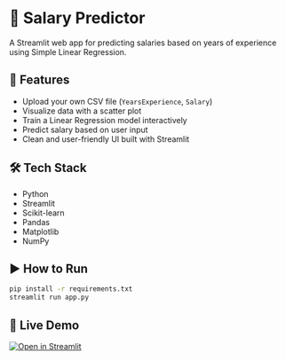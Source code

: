 # 💼 Salary Predictor
A Streamlit web app for predicting salaries based on years of experience using Simple Linear Regression.

## 🚀 Features
- Upload your own CSV file (`YearsExperience`, `Salary`)
- Visualize data with a scatter plot
- Train a Linear Regression model interactively
- Predict salary based on user input
- Clean and user-friendly UI built with Streamlit

## 🛠️ Tech Stack
- Python
- Streamlit
- Scikit-learn
- Pandas
- Matplotlib
- NumPy

## ▶️ How to Run

```bash
pip install -r requirements.txt
streamlit run app.py
```
## 🚀 Live Demo

[![Open in Streamlit](https://static.streamlit.io/badges/streamlit_badge_black_white.svg)](https://sony-salary-predictor.streamlit.app/)

